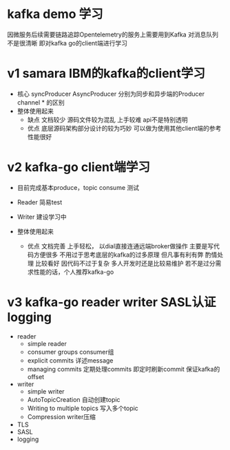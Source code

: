 # kafka demo 学习
因微服务后续需要链路追踪Opentelemetry的服务上需要用到Kafka
对消息队列不是很清晰 即对kafka go的client端进行学习

# v1 samara IBM的kafka的client学习
- 核心 syncProducer AsyncProducer 分别为同步和异步端的Producer
                                    channel * 的区别 
- 整体使用起来 
  - 缺点 
    文档较少
    源码文件较为混乱 
    上手较难  api不是特别透明
  - 优点
    底层源码架构部分设计的较为巧妙
    可以做为使用其他client端的参考
    性能很好


# v2 kafka-go client端学习
- 目前完成基本produce，topic consume 测试 
- Reader 简易test
- Writer 建设学习中

- 整体使用起来
  - 优点
    文档完善
    上手轻松， 以dial直接连通远端broker做操作
    主要是写代码方便很多 不用过于思考底层的kafka的过多原理 但凡事有利有弊 酌情处理 比较看好
    因代码不过于复杂 多人开发时还是比较易维护 若不是过分需求性能的话，个人推荐kafka-go


# v3 kafka-go reader writer SASL认证 logging
- reader
  - simple reader
  - consumer groups   consumer组
  - explicit commits 详述message 
  - managing commits  定期处理commits 即定时刷新commit 保证kafka的offset
- writer
  - simple writer
  - AutoTopicCreation 自动创建topic
  - Writing to multiple topics 写入多个topic
  - Compression writer压缩
- TLS
- SASL
- logging